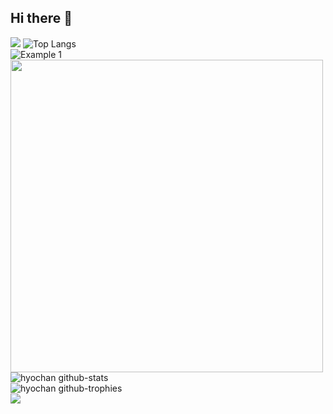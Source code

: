 ## Hi there 👋

<!--
**72-WenCheng/72-WenCheng** is a ✨ _special_ ✨ repository because its `README.md` (this file) appears on your GitHub profile.

Here are some ideas to get you started:

- 🔭 I’m currently working on ...
- 🌱 I’m currently learning ...
- 👯 I’m looking to collaborate on ...
- 🤔 I’m looking for help with ...
- 💬 Ask me about ...
- 📫 How to reach me: ...
- 😄 Pronouns: ...
- ⚡ Fun fact: ...
-->
![](https://github-readme-stats.vercel.app/api?username=72-WenCheng&show_icons=true&theme=transparent)
![Top Langs](https://github-readme-stats.vercel.app/api/top-langs/?username=72-WenCheng&layout=compact&theme=tokyonight)
<br/>
<img src="https://raw.githubusercontent.com/leviarista/github-profile-header-generator/main/social/examples/example-1.png" alt="Example 1" style="max-width: 100%;">
<br/>
<img src="https://user-images.githubusercontent.com/74038190/212750672-2f3f2b50-c84f-4ed8-a60a-849ae69ff9df.gif" width="500">
<br/>
![hyochan github-stats](https://stats.dooboo.io/api/github-stats-advanced?login=hyochan)
<br/>
![hyochan github-trophies](https://stats.dooboo.io/api/github-trophies?login=hyochan)
<br/>
<img src="https://skillicons.dev/icons?i=all">



